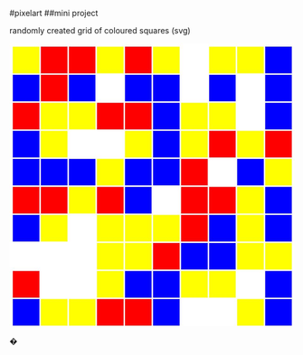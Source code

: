 #pixelart
##mini project

randomly created grid of coloured squares (svg) 

![screenshot](https://github.com/tamaslud/pixelart/blob/main/pixelart.jpg)

�
